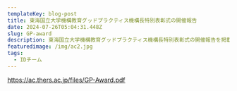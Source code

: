 ```yaml
---
templateKey: blog-post
title: 東海国立大学機構教育グッドプラクティス機構長特別表彰式の開催報告
date: 2024-07-26T05:04:31.448Z
slug: GP-award
description: 東海国立大学機構教育グッドプラクティス機構長特別表彰式の開催報告を掲載しましたので、下記リンクよりご覧ください。
featuredimage: /img/ac2.jpg
tags:
  - IDチーム
---
```

https://ac.thers.ac.jp/files/GP-Award.pdf